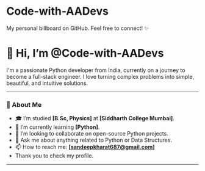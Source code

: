 # Code-with-AADevs
My personal billboard on GitHub. Feel free to connect! ✨

# 👋 Hi, I’m @Code-with-AADevs

I'm a passionate Python developer from India, currently on a journey to become a full-stack engineer. I love turning complex problems into simple, beautiful, and intuitive solutions.

---

### 🚀 About Me
    
- 🎓 I’m studied **[B.Sc, Physics]** at **[Siddharth College Mumbai]**.
- 🌱 I’m currently learning **[Python]**.
- 👯 I’m looking to collaborate on open-source Python projects.
- 💬 Ask me about anything related to Python or Data Structures.
- 📫 How to reach me: **[sandeepkharat687@gmail.com]**
- Thank you to check my profile.

---
